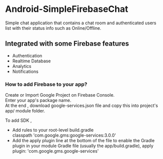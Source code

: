 # Android-SimpleFirebaseChat

Simple chat application that contains a chat room and authenticated users list with their status info such as Online/Offline.

## Integrated with some Firebase features
* Authentication
* Realtime Database
* Analytics
* Notifications

### How to add Firebase to your app?

Create or Import Google Project on Firebase Console.       
Enter your app's package name.    
At the end , download google-services.json file and copy this into project's app/ module folder.

To add SDK , 
- Add rules to your root-level build.gradle    
classpath 'com.google.gms:google-services:3.0.0'
- Add the apply plugin line at the bottom of the file to enable the Gradle plugin in your module Gradle file (usually the app/build.gradle),
apply plugin: 'com.google.gms.google-services'
